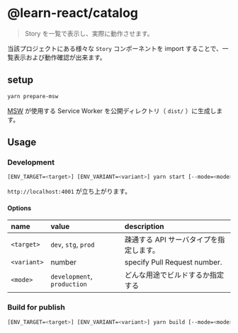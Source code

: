 # @learn-react/catalog

> Story を一覧で表示し、実際に動作させます。

当該プロジェクトにある様々な `Story` コンポーネントを import することで、一覧表示および動作確認が出来ます。

## setup

```bash
yarn prepare-msw
```

[MSW](https://mswjs.io/) が使用する Service Worker を公開ディレクトリ（ `dist/` ）に生成します。

## Usage

### Development

```bash
[ENV_TARGET=<target>] [ENV_VARIANT=<variant>] yarn start [--mode=<mode>]
```

`http://localhost:4001` が立ち上がります。

#### Options

| name        | value                       | description                             |
| :---------- | :-------------------------- | :-------------------------------------- |
| `<target>`  | `dev`, `stg`, `prod`        | 疎通する API サーバタイプを指定します。 |
| `<variant>` | number                      | specify Pull Request number.            |
| `<mode>`    | `development`, `production` | どんな用途でビルドするか指定する        |

### Build for publish

```bash
[ENV_TARGET=<target>] [ENV_VARIANT=<variant>] yarn build [--mode=<mode>]
```
